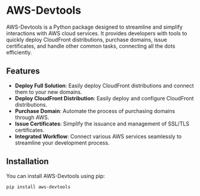 # AWS-Devtools

AWS-Devtools is a Python package designed to streamline and simplify interactions with AWS cloud services. It provides developers with tools to quickly deploy CloudFront distributions, purchase domains, issue certificates, and handle other common tasks, connecting all the dots efficiently.

## Features

- **Deploy Full Solution**: Easily deploy CloudFront distributions and connect them to your new domains.
- **Deploy CloudFront Distribution**: Easily deploy and configure CloudFront distributions.
- **Purchase Domain**: Automate the process of purchasing domains through AWS.
- **Issue Certificates**: Simplify the issuance and management of SSL/TLS certificates.
- **Integrated Workflow**: Connect various AWS services seamlessly to streamline your development process.

## Installation

You can install AWS-Devtools using pip:

```bash
pip install aws-devtools
